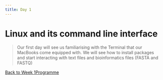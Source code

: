 ```yaml
---
title: Day 1
---
```


# Linux and its command line interface

> Our first day will see us familiarising with the Terminal that our MacBooks come equipped with.
> We will see how to install packages and start interacting with text files and bioinformatics files (FASTA and FASTQ)


[Back to Week 1Programme]({{site.baseurl}}/modules/linux/programme/)